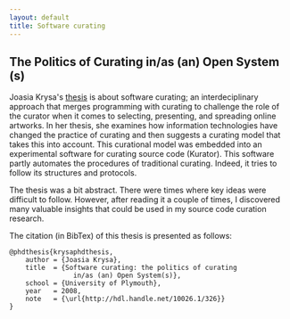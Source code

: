 ```yaml
---
layout: default
title: Software curating
---
```


## The Politics of Curating in/as (an) Open System (s)

Joasia Krysa's [thesis](http://hdl.handle.net/10026.1/326) is about software curating; an interdeciplinary approach that merges programming with curating to challenge the role of the curator when it comes to selecting, presenting, and spreading online artworks. In her thesis, she examines how information technologies have changed the practice of curating and then suggests a curating model that takes this into account.  This curational model was embedded into an experimental software for curating source code (Kurator). This software partly automates the procedures of traditional curating. Indeed, it tries to follow its structures and protocols.

The thesis was a bit abstract. There were times where key ideas were difficult to follow. However, after reading it a couple of times, I discovered many valuable insights that could be used in my source code curation research. 

The citation (in BibTex) of this thesis is presented as follows:


	@phdthesis{krysaphdthesis,
  		author = {Joasia Krysa}, 
  		title  = {Software curating: the politics of curating 
            		in/as (an) Open System(s)},
		school = {University of Plymouth},
  		year   = 2008,
  		note   = {\url{http://hdl.handle.net/10026.1/326}}
	}







